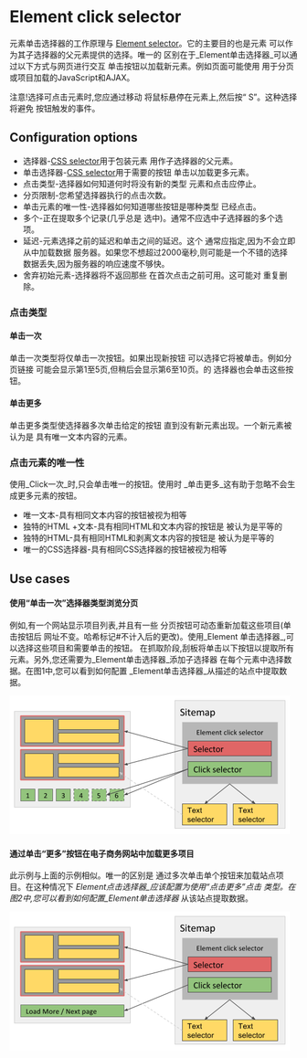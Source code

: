 # Element click selector

元素单击选择器的工作原理与
[Element selector][element-selector]。它的主要目的也是元素
可以作为其子选择器的父元素提供的选择。唯一的
区别在于_Element单击选择器_可以通过以下方式与网页进行交互
单击按钮以加载新元素。例如页面可能使用
用于分页或项目加载的JavaScript和AJAX。

注意!选择可点击元素时,您应通过移动
将鼠标悬停在元素上,然后按“ S”。这种选择将避免
按钮触发的事件。

## Configuration options

- 选择器-[CSS selector][css-selector]用于包装元素
    用作子选择器的父元素。
- 单击选择器-[CSS selector][css-selector]用于需要的按钮
    单击以加载更多元素。
- 点击类型-选择器如何知道何时将没有新的类型
    元素和点击应停止。
- 分页限制-您希望选择器执行的点击次数。
- 单击元素的唯一性-选择器如何知道哪些按钮是哪种类型
    已经点击。
- 多个-正在提取多个记录(几乎总是
    选中)。通常不应选中子选择器的多个选项。
- 延迟-元素选择之前的延迟和单击之间的延迟。这个
    通常应指定,因为不会立即从中加载数据
    服务器。如果您不想超过2000毫秒,则可能是一个不错的选择
    数据丢失,因为服务器的响应速度不够快。
- 舍弃初始元素-选择器将不返回那些
    在首次点击之前可用。这可能对
    重复删除。

### 点击类型

#### 单击一次

单击一次类型将仅单击一次按钮。如果出现新按钮
可以选择它将被单击。例如分页链接
可能会显示第1至5页,但稍后会显示第6至10页。的
选择器也会单击这些按钮。

#### 单击更多

单击更多类型使选择器多次单击给定的按钮
直到没有新元素出现。一个新元素被认为是
具有唯一文本内容的元素。

### 点击元素的唯一性

使用_Click一次_时,只会单击唯一的按钮。使用时
_单击更多_这有助于忽略不会生成更多元素的按钮。

- 唯一文本-具有相同文本内容的按钮被视为相等
- 独特的HTML +文本-具有相同HTML和文本内容的按钮是
    被认为是平等的
- 独特的HTML-具有相同HTML和剥离文本内容的按钮是
    被认为是平等的
- 唯一的CSS选择器-具有相同CSS选择器的按钮被视为相等

## Use cases

#### 使用“单击一次”选择器类型浏览分页

例如,有一个网站显示项目列表,并且有一些
分页按钮可动态重新加载这些项目(单击按钮后
网址不变。哈希标记#不计入后的更改)。使用_Element
单击选择器_,可以选择这些项目和需要单击的按钮。
在抓取阶段,刮板将单击以下按钮以提取所有
元素。另外,您还需要为_Element单击选择器_添加子选择器
在每个元素中选择数据。在图1中,您可以看到如何配置
_Element单击选择器_从描述的站点中提取数据。

![Fig. 1: Sitemap when using Click once type][image-click-once]

#### 通过单击“更多”按钮在电子商务网站中加载更多项目

此示例与上面的示例相似。唯一的区别是
通过多次单击单个按钮来加载站点项目。在这种情况下
_Element点击选择器_应该配置为使用“点击更多”点击
类型。在图2中,您可以看到如何配置_Element单击选择器_
从该站点提取数据。

![Fig. 2: Sitemap when using Click more type][image-click-more]

[image-click-more]: ../images/selectors/element-click/click-more.png?raw=true
[image-click-once]: ../images/selectors/element-click/click-once.png?raw=true
[element-selector]: Element%20selector.md
[css-selector]: ../CSS%20selector.md